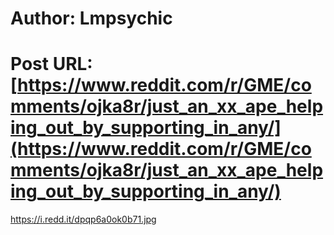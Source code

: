 # Author: Lmpsychic
# Post URL: [https://www.reddit.com/r/GME/comments/ojka8r/just_an_xx_ape_helping_out_by_supporting_in_any/](https://www.reddit.com/r/GME/comments/ojka8r/just_an_xx_ape_helping_out_by_supporting_in_any/)


https://i.redd.it/dpqp6a0ok0b71.jpg